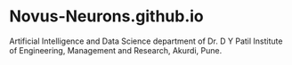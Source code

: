 # Novus-Neurons.github.io
Artificial Intelligence and Data Science department of Dr. D Y Patil Institute of Engineering, Management and Research, Akurdi, Pune.
